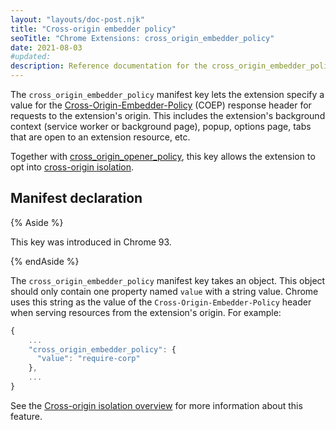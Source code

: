 ```yaml
---
layout: "layouts/doc-post.njk"
title: "Cross-origin embedder policy"
seoTitle: "Chrome Extensions: cross_origin_embedder_policy"
date: 2021-08-03
#updated:
description: Reference documentation for the cross_origin_embedder_policy property of manifest.json.
---
```


The `cross_origin_embedder_policy` manifest key lets the extension specify a value for the
[Cross-Origin-Embedder-Policy][mdn-coep] (COEP) response header for requests to the extension's
origin.  This includes the extension's background context (service worker or background page),
popup, options page, tabs that are open to an extension resource, etc.

Together with [cross_origin_opener_policy][doc-coop], this key allows the extension to opt
into [cross-origin isolation][doc-coi].

## Manifest declaration

{% Aside %}

This key was introduced in Chrome 93.

{% endAside %}

The `cross_origin_embedder_policy` manifest key takes an object. This object should only contain one
property named `value` with a string value. Chrome uses this string as the value of the
`Cross-Origin-Embedder-Policy` header when serving resources from the extension's origin. For
example:

```js
{
    ...
    "cross_origin_embedder_policy": {
      "value": "require-corp"
    },
    ...
}
```

See the [Cross-origin isolation overview][doc-coi] for more information about this feature.

[doc-coi]: /docs/extensions/mv3/cross-origin-isolation/
[doc-coop]: /docs/extensions/mv3/manifest/cross_origin_opener_policy/
[mdn-coep]: https://developer.mozilla.org/docs/Web/HTTP/Headers/Cross-Origin-Embedder-Policy
